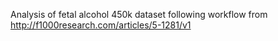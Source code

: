 Analysis of fetal alcohol 450k dataset following workflow from http://f1000research.com/articles/5-1281/v1


